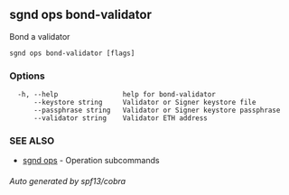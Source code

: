 ## sgnd ops bond-validator

Bond a validator

```
sgnd ops bond-validator [flags]
```

### Options

```
  -h, --help                help for bond-validator
      --keystore string     Validator or Signer keystore file
      --passphrase string   Validator or Signer keystore passphrase
      --validator string    Validator ETH address
```

### SEE ALSO

* [sgnd ops](sgnd_ops.md)	 - Operation subcommands

###### Auto generated by spf13/cobra
